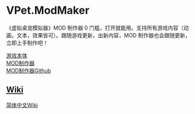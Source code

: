 # VPet.ModMaker

《虚拟桌宠模拟器》MOD 制作器 0 门槛，打开就能用。支持所有游戏内容（动画，文本，效果皆可）。跟随游戏更新，出新内容，MOD 制作器也会跟随更新，立即上手制作吧！

[游戏本体](https://store.steampowered.com/app/1920960)  
[MOD制作器]()  
[MOD制作器Github](https://github.com/LorisYounger/VPet.ModMaker)

## [Wiki](https://github.com/LorisYounger/VPet.ModMaker/wiki)

[简体中文Wiki](https://github.com/LorisYounger/VPet.ModMaker/wiki/%E7%AE%80%E4%BD%93%E4%B8%AD%E6%96%87%E4%B8%BB%E9%A1%B5%E9%9D%A2)